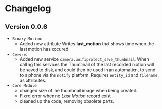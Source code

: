 # Changelog

## Version 0.0.6
* `Binary Motion`:
  * Added new attribute Writes **last_motion** that shows time when the last motion has occured
* `Camera`:
  * Added new service `camera.unifiprotect_save_thumbnail`. When calling this services the Thumbnail of the last recorded motion will be saved to disk, and could then be used in an automation, to send to a phone via the `notify` platform. Requires `entity_id` and `filename` as attributes.
* `Core Module`
  * changed size of the thumbnail image when being created.
  * Fixed error when no *Last Motion* record exist
  * cleaned up the code, removing obsolete parts.